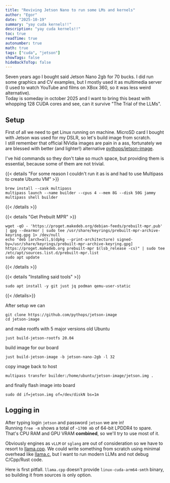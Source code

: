 ```yaml
---
title: "Reviving Jetson Nano to run some LMs and kernels"
author: "Egor"
date: "2025-10-19"
summary: "yay cuda kernels!!"
description: "yay cuda kernels!!"
toc: true
readTime: true
autonumber: true
math: true
tags: ["cuda", "jetson"]
showTags: false
hideBackToTop: false
---
```



Seven years ago I bought said Jetson Nano 2gb for 70 bucks. I did run some graphics and CV examples, but I mostly used it as multimedia server (I used to watch YouTube and films on XBox 360, so it was less weird alternative).  
Today is someday in october 2025 and I want to bring this beast with whopping 128 CUDA cores and see, can it survive "The Trial of the LLMs".

## Setup

First of all we need to get Linux running on machine. MicroSD card I bought with Jetson was used for my DSLR, so let's build image from scratch.  
I still remember that official NVidia images are pain in a ass, fortunately we are blessed with better (and lighter!) alternative [pythops/jetson-image](https://github.com/pythops/jetson-image).

I've hid commands so they don't take so much space, but providing them is essential, because some of them are not trivial.

{{< details "For some reason I couldn't run it as is and had to use Multipass to create Ubuntu VM" >}} 
```
brew install --cask multipass
multipass launch --name builder --cpus 4 --mem 8G --disk 50G jammy
multipass shell builder
```
{{< /details >}}

{{< details "Get Prebuilt MPR" >}} 
```
wget -qO - 'https://proget.makedeb.org/debian-feeds/prebuilt-mpr.pub' | gpg --dearmor | sudo tee /usr/share/keyrings/prebuilt-mpr-archive-keyring.gpg 1> /dev/null
echo "deb [arch=all,$(dpkg --print-architecture) signed-by=/usr/share/keyrings/prebuilt-mpr-archive-keyring.gpg] https://proget.makedeb.org prebuilt-mpr $(lsb_release -cs)" | sudo tee /etc/apt/sources.list.d/prebuilt-mpr.list
sudo apt update
```
{{< /details >}}

{{< details "Installing said tools" >}} 
```
sudo apt install -y git just jq podman qemu-user-static
```
{{< /details>}}

After setup we can 
```
git clone https://github.com/pythops/jetson-image
cd jetson-image
```
and make rootfs with 5 major versions old Ubuntu
```
just build-jetson-rootfs 20.04
```
build image for our board
```
just build-jetson-image -b jetson-nano-2gb -l 32
```
copy image back to host
```
multipass transfer builder:/home/ubuntu/jetson-image/jetson.img .
```
and finally flash image into board
```
sudo dd if=jetson.img of=/dev/diskN bs=1m
```


## Logging in
After typing login `jetson` and password `jetson` we are in!  
Running `free -m` shows a total of `~1700 mb` of 64-bit LPDDR4 to spare. That's CPU RAM and GPU VRAM **combined**, so we'll try to use most of it.

Obviously engines as `vLLM` or `sglang` are out of consideration so we have to resort to [llama.cpp](https://github.com/ggml-org/llama.cpp). We could write something from scratch using minimal overhead like [llama.c](https://github.com/karpathy/llama2.c), but I want to run modern LLMs and not debug C/Cpp/Rust code.

Here is first pitfall. `llama.cpp` doesn't provide `linux-cuda-arm64-smth` binary, so building it from sources is only option.

